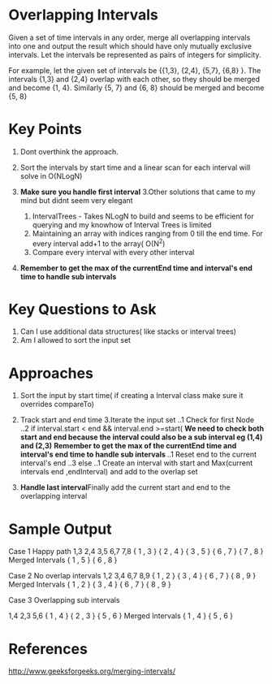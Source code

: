 Overlapping Intervals
===========================================================================
Given a set of time intervals in any order, merge all overlapping intervals
into one and output the result which should have only mutually exclusive
intervals. Let the intervals be represented as pairs of integers for
simplicity.

For example, let the given set of intervals be {{1,3}, {2,4}, {5,7}, {6,8} }.
The intervals {1,3} and {2,4} overlap with each other, so they should be
merged and become {1, 4}. Similarly {5, 7} and {6, 8} should be merged and
become {5, 8}

Key Points
====================

1. Dont overthink the approach.
2. Sort the intervals by start time and a linear scan for each interval will solve in O(NLogN)
2. <b> Make sure you handle first interval</b>
3.Other solutions that came to my mind but didnt seem very elegant
	1. IntervalTrees - Takes NLogN to build and seems to be efficient for querying and my knowhow of Interval Trees is limited
	2. Maintaining an array with indices ranging from 0 till the end time. For every interval add+1 to the array( O(N<sup>2</sup>)
	3. Compare every interval with every other interval

4. <b> Remember to get the max of the currentEnd time and interval's end time to handle sub intervals </b>


Key Questions to Ask
====================
1. Can I use additional data structures( like stacks or interval trees)
2. Am I allowed to sort the input set

Approaches
====================

1. Sort the input by start time( if creating a Interval class make sure it overrides compareTo)
2. Track start and end time
3.Iterate the input set
	..1 Check for first Node
	..2 if interval.start < end && interval.end >=start( <b> We need to check both start and end because the interval could also be a sub interval eg (1,4) and (2,3)</b>
	<b> Remember to get the max of the currentEnd time and interval's end time to handle sub intervals </b>
		..1 Reset end to the current interval's end
	..3 else
	    ..1 Create an interval with  start and Max(current intervals end ,endInterval)  and add to the overlap set
	    
4. <b>Handle last interval</b>Finally add the current start and end to the overlapping interval

Sample Output
=====================
Case 1 Happy path
1,3
2,4
3,5
6,7
7,8
{ 1 , 3 }
{ 2 , 4 }
{ 3 , 5 }
{ 6 , 7 }
{ 7 , 8 }
Merged Intervals
{ 1 , 5 }
{ 6 , 8 }


Case 2 No overlap intervals
1,2
3,4
6,7
8,9
{ 1 , 2 }
{ 3 , 4 }
{ 6 , 7 }
{ 8 , 9 }
Merged Intervals
{ 1 , 2 }
{ 3 , 4 }
{ 6 , 7 }
{ 8 , 9 }

Case 3 Overlapping sub intervals

1,4
2,3
5,6
{ 1 , 4 }
{ 2 , 3 }
{ 5 , 6 }
Merged Intervals
{ 1 , 4 }
{ 5 , 6 }

References
====================
http://www.geeksforgeeks.org/merging-intervals/

